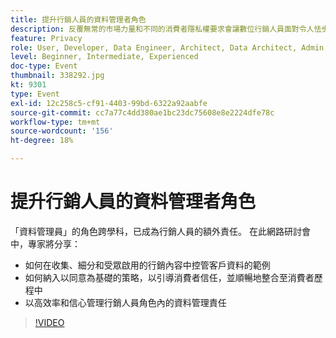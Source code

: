 ```yaml
---
title: 提升行銷人員的資料管理者角色
description: 反覆無常的市場力量和不同的消費者隱私權要求會讓數位行銷人員面對令人怯步的情境。為了讓行銷活動站在法規的正面，行銷團隊需要其IT同行擁有簡化的流程，讓資料控管流程能經得起未來考驗 — 理想情況下，此流程能讓每個人都能遵循並執行負責任地使用消費者資料的規則。 聽取 Adobe 和 Scotiabank Digital 對於負責任的資料管理的主要考量因素。
feature: Privacy
role: User, Developer, Data Engineer, Architect, Data Architect, Admin, Leader
level: Beginner, Intermediate, Experienced
doc-type: Event
thumbnail: 338292.jpg
kt: 9301
type: Event
exl-id: 12c258c5-cf91-4403-99bd-6322a92aabfe
source-git-commit: cc7a77c4dd380ae1bc23dc75608e8e2224dfe78c
workflow-type: tm+mt
source-wordcount: '156'
ht-degree: 18%

---
```


# 提升行銷人員的資料管理者角色

「資料管理員」的角色跨學科，已成為行銷人員的額外責任。 在此網路研討會中，專家將分享：

* 如何在收集、細分和受眾啟用的行銷內容中控管客戶資料的範例
* 如何納入以同意為基礎的策略，以引導消費者信任，並順暢地整合至消費者歷程中
* 以高效率和信心管理行銷人員角色內的資料管理責任

>[!VIDEO](https://video.tv.adobe.com/v/338292/?quality=12&learn=on)
